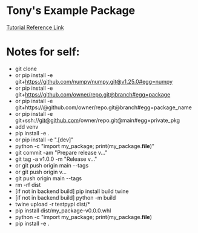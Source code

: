 # Tony's Example Package

[Tutorial Reference Link](https://packaging.python.org/en/latest/tutorials/packaging-projects/)

# Notes for self:
- git clone 
- or pip install -e git+https://github.com/numpy/numpy.git@v1.25.0#egg=numpy
- or pip install -e git+https://github.com/owner/repo.git@branch#egg=package
- or pip install -e git+https://@github.com/owner/repo.git@branch#egg=package_name
- or pip install -e git+ssh://git@github.com/owner/repo.git@main#egg=private_pkg
- add venv 
- pip install -e .
- or pip install -e ".[dev]"
- python -c "import my_package; print(my_package.__file__)"
- git commit -am "Prepare release v..."
- git tag -a v1.0.0 -m "Release v..."
- or git push origin main --tags
- or git push origin v...
- git push origin main --tags
- rm -rf dist
- [if not in backend build] pip install build twine 
- [if not in backend build] python -m build
- twine upload -r testpypi dist/*
- pip install dist/my_package-v0.0.0.whl
- python -c "import my_package; print(my_package.__file__)
- pip install -e .
